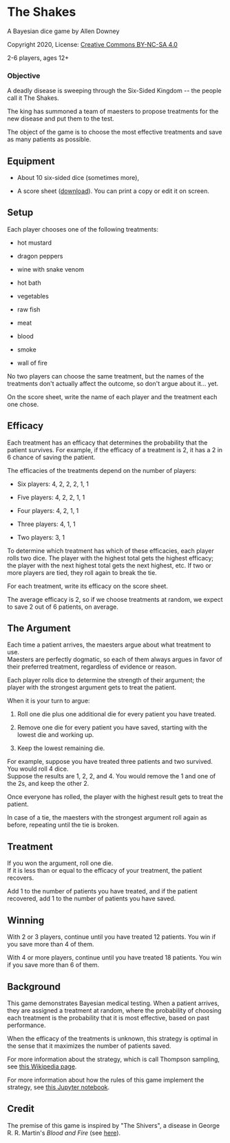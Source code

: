 # The Shakes

A Bayesian dice game by Allen Downey

Copyright 2020, License: [Creative Commons BY-NC-SA 4.0](https://creativecommons.org/licenses/by-nc-sa/4.0/)

2-6 players, ages 12+

### Objective

A deadly disease is sweeping through the Six-Sided Kingdom -- the people call it The Shakes.

The king has summoned a team of maesters to propose treatments for the new disease and put them to the test.

The object of the game is to choose the most effective treatments and save as many patients as possible.


## Equipment 

* About 10 six-sided dice (sometimes more), 

* A score sheet ([download](https://docs.google.com/document/d/1etO0GQx5NPhdEl3UKsbu50JPhfDieaOHCbmyEH95KA0/copy
)).  You can print a copy or edit it on screen.


## Setup

Each player chooses one of the following treatments:

* hot mustard

* dragon peppers

* wine with snake venom

* hot bath

* vegetables

* raw fish

* meat

* blood

* smoke

* wall of fire

No two players can choose the same treatment, but the names of the treatments don't actually affect the outcome, so don't argue about it… yet.

On the score sheet, write the name of each player and the treatment each one chose.


## Efficacy

Each treatment has an efficacy that determines the probability that the patient survives.  For example, if the efficacy of a treatment is 2, it has a 2 in 6 chance of saving the patient.

The efficacies of the treatments depend on the number of players:

* Six players: 4, 2, 2, 2, 1, 1

* Five players: 4, 2, 2, 1, 1

* Four players:  4, 2, 1, 1

* Three players: 4, 1, 1

* Two players: 3, 1

To determine which treatment has which of these efficacies, each player rolls two dice.  The player with the highest total gets the highest efficacy; the player with the next highest total gets the next highest, etc.  If two or more players are tied, they roll again to break the tie.

For each treatment, write its efficacy on the score sheet.

The average efficacy is 2, so if we choose treatments at random, we expect to save 2 out of 6 patients, on average.


## The Argument  

Each time a patient arrives, the maesters argue about what treatment to use.  
Maesters are perfectly dogmatic, so each of them always argues in favor of their preferred treatment, regardless of evidence or reason.

Each player rolls dice to determine the strength of their argument; the player with the strongest argument gets to treat the patient.

When it is your turn to argue:

1. Roll one die plus one additional die for every patient you have treated.

2. Remove one die for every patient you have saved, starting with the lowest die and working up.

3. Keep the lowest remaining die.

For example, suppose you have treated three patients and two survived.  You would roll 4 dice.  
Suppose the results are 1, 2, 2, and 4.  You would remove the 1 and one of the 2s, and keep the other 2.

Once everyone has rolled, the player with the highest result gets to treat the patient.

In case of a tie, the maesters with the strongest argument roll again as before, repeating until the tie is broken.


## Treatment

If you won the argument, roll one die.  
If it is less than or equal to the efficacy of your treatment, the patient recovers.  

Add 1 to the number of patients you have treated, and if the patient recovered, add 1 to the number of patients you have saved.


## Winning

With 2 or 3 players, continue until you have treated 12 patients.  You win if you save more than 4 of them.

With 4 or more players, continue until you have treated 18 patients.  You win if you save more than 6 of them.


## Background

This game demonstrates Bayesian medical testing.  When a patient arrives, they are assigned a treatment at random, where the probability of choosing each treatment is the probability that it is most effective, based on past performance.  

When the efficacy of the treatments is unknown, this strategy is optimal in the sense that it maximizes the number of patients saved.

For more information about the strategy, which is call Thompson sampling, see [this Wikipedia page](https://en.wikipedia.org/wiki/Thompson_sampling).

For more information about how the rules of this game implement the strategy, see [this Jupyter notebook](https://colab.research.google.com/github/AllenDowney/TheShakes/blob/main/shakes.ipynb).


## Credit

The premise of this game is inspired by "The Shivers", a disease in George R. R. Martin's *Blood and Fire* (see [here](https://awoiaf.westeros.org/index.php/Shivers)).

